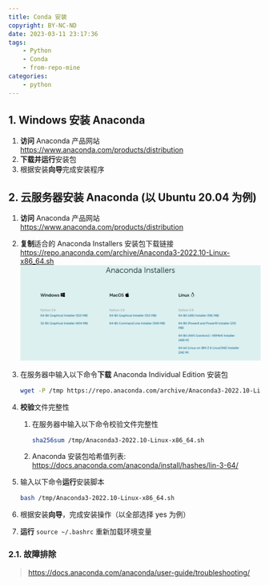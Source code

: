 ```yaml
---
title: Conda 安装
copyright: BY-NC-ND
date: 2023-03-11 23:17:36
tags:
    - Python
    - Conda
    - from-repo-mine
categories:
    - python
---
```


## 1. Windows 安装 Anaconda

1. **访问** Anaconda 产品网站 <https://www.anaconda.com/products/distribution>
2. **下载并运行**安装包
3. 根据安装**向导**完成安装程序

## 2. 云服务器安装 Anaconda (以 Ubuntu 20.04 为例)

1. **访问** Anaconda 产品网站 <https://www.anaconda.com/products/distribution>
2. **复制**适合的 Anaconda Installers 安装包下载链接<https://repo.anaconda.com/archive/Anaconda3-2022.10-Linux-x86_64.sh>
  ![Anaconda Installers](https://raw.githubusercontent.com/cc01cc/zeorep/main/pic/202210091929360.png)
3. 在服务器中输入以下命令**下载** Anaconda Individual Edition 安装包

   ```bash
   wget -P /tmp https://repo.anaconda.com/archive/Anaconda3-2022.10-Linux-x86_64.sh
   ```

4. **校验**文件完整性

   1. 在服务器中输入以下命令校验文件完整性

      ```bash
      sha256sum /tmp/Anaconda3-2022.10-Linux-x86_64.sh
      ```

   2. Anaconda 安装包哈希值列表: <https://docs.anaconda.com/anaconda/install/hashes/lin-3-64/>

5. 输入以下命令**运行**安装脚本

   ```bash
   bash /tmp/Anaconda3-2022.10-Linux-x86_64.sh
   ```

6. 根据安装**向导**，完成安装操作（以全部选择 yes 为例）
7. **运行** `source ~/.bashrc` 重新加载环境变量

### 2.1. 故障排除

> <https://docs.anaconda.com/anaconda/user-guide/troubleshooting/>

<!--
Copyright © 2023 [cc01cc](https://github.com/cc01cc)

本页面采用 [知识共享署名-非商业性使用 4.0 国际许可协议](http://creativecommons.org/licenses/by-nc/4.0/) 进行许可。

转载请注明原始地址：<https://cc01cc.com/>
-->